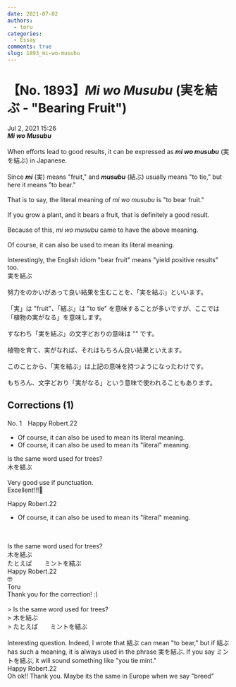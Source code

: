 ```yaml
---
date: 2021-07-02
authors:
  - toru
categories:
  - Essay
comments: true
slug: 1893_mi-wo-musubu
---
```


# 【No. 1893】<strong><em>Mi wo Musubu</strong></em> (実を結ぶ - "Bearing Fruit")
<div class="date">Jul 2, 2021 15:26</div>
<div id="post"><div id="body_show_ori">
<strong><em>Mi wo Musubu</strong></em><br/><br/>When efforts lead to good results, it can be expressed as <strong><em>mi wo musubu</em></strong> (実を結ぶ) in Japanese.<br/><br/>Since <strong><em>mi</em></strong> (実) means "fruit," and <strong><em>musubu</em></strong> (結ぶ) usually means "to tie," but here it means "to bear."<br/><br/>That is to say, the literal meaning of <em>mi wo musubu</em> is "to bear fruit."<br/><br/>If you grow a plant, and it bears a fruit, that is definitely a good result.<br/><br/>Because of this, <em>mi wo musubu</em> came to have the above meaning.<br/><br/>Of course, it can also be used to mean its literal meaning.<br/><br/>Interestingly, the English idiom "bear fruit" means "yield positive results" too.
</div></div>

<!-- more -->

<div id="post_ja"><div id="body_show_mo">
実を結ぶ<br/><br/>努力をのかいがあって良い結果を生むことを、「実を結ぶ」といいます。<br/><br/>「実」は "fruit"、「結ぶ」は "to tie" を意味することが多いですが、ここでは「植物の実がなる」を意味します。<br/><br/>すなわち「実を結ぶ」の文字どおりの意味は "" です。<br/><br/>植物を育て、実がなれば、それはもちろん良い結果といえます。<br/><br/>このことから、「実を結ぶ」は上記の意味を持つようになったわけです。<br/><br/>もちろん、文字どおり「実がなる」という意味で使われることもあります。
</div></div>

## Corrections (1)
<div id="block"><div class="first_name"> No. 1　<span class="just_name">Happy Robert.22</span></div><div id="block2">
<ul class="correction_field">
<li class="incorrect">Of course, it can also be used to mean its literal meaning.</li>
<li class="corrected correct">
Of course, it can also be used to mean its <span class="f_red">"</span>literal<span class="f_red">"</span> meaning.
</li>
</ul>
<p class="comment_small">
 Is the same word used for trees?
 <br/>
 木を結ぶ
 <br/>
 <br/>
 Very good use if punctuation.
 <br/>
 Excellent!!!💯
</p>

</div><div class="name"><span class="just_name">Happy Robert.22</span><br><div class="quote_field"><ul class="correction_field">
<li class="corrected correct">
Of course, it can also be used to mean its <span class="f_red">"</span>literal<span class="f_red">"</span> meaning.
</li>
</ul></div>
<br/><br/>Is the same word used for trees?<br/>木を結ぶ<br/>たとえば　　ミントを結ぶ
</div>
<div class="name"><span class="just_name">Happy Robert.22</span><br>
🤓
</div>
<div class="name"><span class="just_name">Toru</span><br>
Thank you for the correction! :)<br/><br/>&gt; Is the same word used for trees?<br/>&gt; 木を結ぶ<br/>&gt; たとえば　　ミントを結ぶ<br/><br/>Interesting question. Indeed, I wrote that 結ぶ can mean "to bear," but if 結ぶ has such a meaning, it is always used in the phrase 実を結ぶ. If you say ミントを結ぶ, it will sound something like "you tie mint."
</div>
<div class="name"><span class="just_name">Happy Robert.22</span><br>
Oh ok!! Thank you. Maybe its the same in Europe when we say "breed"
</div>
</div>
